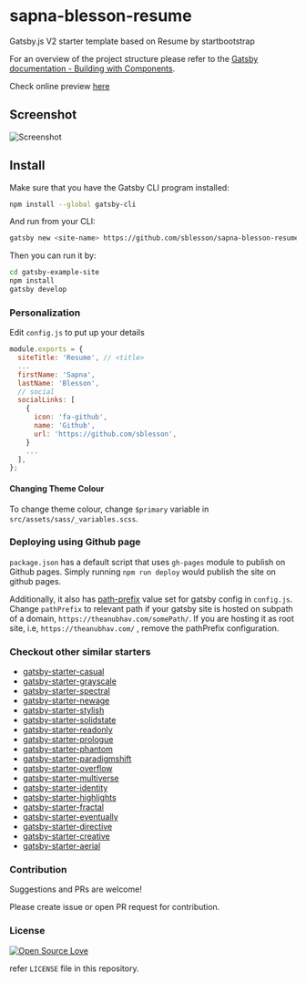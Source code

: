 # sapna-blesson-resume

Gatsby.js V2 starter template based on Resume by startbootstrap

For an overview of the project structure please refer to the [Gatsby documentation - Building with Components](https://www.gatsbyjs.org/docs/building-with-components/).

Check online preview [here](https://anubhavsrivastava.github.io/sapna-blesson-resume/)

## Screenshot

![Screenshot](./src/assets/img/demo.png)

## Install

Make sure that you have the Gatsby CLI program installed:

```sh
npm install --global gatsby-cli
```

And run from your CLI:

```sh
gatsby new <site-name> https://github.com/sblesson/sapna-blesson-resume
```

Then you can run it by:

```sh
cd gatsby-example-site
npm install
gatsby develop
```

### Personalization

Edit `config.js` to put up your details

```javascript
module.exports = {
  siteTitle: 'Resume', // <title>
  ...
  firstName: 'Sapna',
  lastName: 'Blesson',
  // social
  socialLinks: [
    {
      icon: 'fa-github',
      name: 'Github',
      url: 'https://github.com/sblesson',
    }
    ...
  ],
};

```

#### Changing Theme Colour

To change theme colour, change `$primary` variable in `src/assets/sass/_variables.scss`.

### Deploying using Github page

`package.json` has a default script that uses `gh-pages` module to publish on Github pages. Simply running `npm run deploy` would publish the site on github pages.

Additionally, it also has [path-prefix](https://www.gatsbyjs.org/docs/path-prefix/) value set for gatsby config in `config.js`. Change `pathPrefix` to relevant path if your gatsby site is hosted on subpath of a domain, `https://theanubhav.com/somePath/`. If you are hosting it as root site, i.e, `https://theanubhav.com/` , remove the pathPrefix configuration.

### Checkout other similar starters

- [gatsby-starter-casual](https://github.com/sblesson/gatsby-starter-casual)
- [gatsby-starter-grayscale](https://github.com/sblesson/gatsby-starter-grayscale)
- [gatsby-starter-spectral](https://github.com/sblesson/gatsby-starter-spectral)
- [gatsby-starter-newage](https://github.com/sblesson/gatsby-starter-newage)
- [gatsby-starter-stylish](https://github.com/sblesson/gatsby-starter-stylish)
- [gatsby-starter-solidstate](https://github.com/sblesson/gatsby-starter-solidstate)
- [gatsby-starter-readonly](https://github.com/sblesson/gatsby-starter-readonly)
- [gatsby-starter-prologue](https://github.com/sblesson/gatsby-starter-prologue)
- [gatsby-starter-phantom](https://github.com/sblesson/gatsby-starter-phantom)
- [gatsby-starter-paradigmshift](https://github.com/sblesson/gatsby-starter-paradigmshift)
- [gatsby-starter-overflow](https://github.com/sblesson/gatsby-starter-overflow)
- [gatsby-starter-multiverse](https://github.com/sblesson/gatsby-starter-multiverse)
- [gatsby-starter-identity](https://github.com/sblesson/gatsby-starter-identity)
- [gatsby-starter-highlights](https://github.com/sblesson/gatsby-starter-highlights)
- [gatsby-starter-fractal](https://github.com/sblesson/gatsby-starter-fractal)
- [gatsby-starter-eventually](https://github.com/sblesson/gatsby-starter-eventually)
- [gatsby-starter-directive](https://github.com/sblesson/gatsby-starter-directive)
- [gatsby-starter-creative](https://github.com/sblesson/gatsby-starter-creative)
- [gatsby-starter-aerial](https://github.com/sblesson/gatsby-starter-aerial)

### Contribution

Suggestions and PRs are welcome!

Please create issue or open PR request for contribution.

### License

[![Open Source Love](https://badges.frapsoft.com/os/mit/mit.svg?v=102)](LICENSE)

refer `LICENSE` file in this repository.
